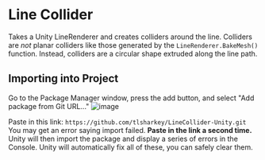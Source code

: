 # Line Collider

Takes a Unity LineRenderer and creates colliders around the line. Colliders are *not* planar colliders like those generated by the `LineRenderer.BakeMesh()` function. Instead, colliders are a circular shape extruded along the line path.

## Importing into Project

Go to the Package Manager window, press the add button, and select "Add package from Git URL..."
![image](https://user-images.githubusercontent.com/33668799/116729324-e3b13a80-a99b-11eb-9009-ade4d52a5aee.png)

Paste in this link: `https://github.com/tlsharkey/LineCollider-Unity.git`
You may get an error saying import failed. **Paste in the link a second time.**
Unity will then import the package and display a series of errors in the Console. Unity will automatically fix all of these, you can safely clear them.
